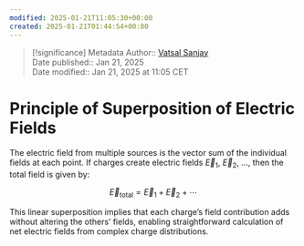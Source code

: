 ```yaml
---
modified: 2025-01-21T11:05:30+00:00
created: 2025-01-21T01:44:54+00:00
---
```

> [!significance] Metadata
> Author:: [Vatsal Sanjay](https://vatsalsanjay.com)<br>
> Date published:: Jan 21, 2025<br>
> Date modified:: Jan 21, 2025 at 11:05 CET
# Principle of Superposition of Electric Fields

The electric field from multiple sources is the vector sum of the individual fields at each point. If charges create electric fields $\vec{E}_1$, $\vec{E}_2$, $\dots$, then the total field is given by:

$$
\vec{E}_{\text{total}} = \vec{E}_1 + \vec{E}_2 + \cdots
$$

This linear superposition implies that each charge’s field contribution adds without altering the others’ fields, enabling straightforward calculation of net electric fields from complex charge distributions.